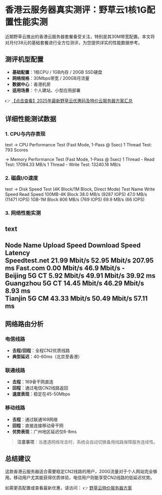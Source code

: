 # 香港云服务器真实测评：野草云1核1G配置性能实测

近期野草云推出的香港云服务器套餐备受关注，特别是其30M带宽配置。本文将对月付38元的基础套餐进行全方位测评，为您提供详实的性能数据参考。

## 测评机型配置
- **基础配置**：1核CPU / 1GB内存 / 20GB SSD硬盘
- **网络规格**：30Mbps带宽 / 200GB月流量
- **数据中心**：香港机房
- **适用场景**：个人建站、小型应用部署

👉 [【点击查看】2025年最新野草云优惠码及特价云服务器方案汇总](https://bit.ly/yecaoyun)

## 详细性能测试数据

### 1. CPU与内存表现
text
-> CPU Performance Test (Fast Mode, 1-Pass @ 5sec)
1 Thread Test: 793 Scores

-> Memory Performance Test (Fast Mode, 1-Pass @ 5sec)
1 Thread - Read Test: 17094.33 MB/s
1 Thread - Write Test: 13240.16 MB/s

### 2. 磁盘I/O速度
text
-> Disk Speed Test (4K Block/1M Block, Direct Mode)
Test Name        Write Speed          Read Speed
100MB-4K Block  38.0 MB/s (9287 IOPS) 47.0 MB/s (11471 IOPS)
1GB-1M Block    806 MB/s (769 IOPS)   69.9 MB/s (66 IOPS)

### 3. 网络性能实测
text
----------------------------------------------------------------------
 Node Name        Upload Speed      Download Speed      Latency     
 Speedtest.net    21.99 Mbit/s      52.95 Mbit/s        207.95 ms
 Fast.com         0.00 Mbit/s       46.9 Mbit/s         -           
 Beijing 5G CT    5.92 Mbit/s       49.91 Mbit/s        39.92 ms    
 Guangzhou 5G CT  14.45 Mbit/s      46.29 Mbit/s        8.93 ms     
 Tianjin 5G CM    43.33 Mbit/s      50.49 Mbit/s        57.11 ms    
----------------------------------------------------------------------

## 网络路由分析

### 电信线路
- **去程/回程**：全程CN2优质线路
- **典型延迟**：40-60ms（北京至香港）

### 联通线路
- **去程**：169骨干网直连
- **回程**：通过电信CN2线路返回
- **速度表现**：稳定在45-50Mbps

### 移动线路
- **去程**：通过联通169网络
- **回程**：直接连接移动骨干网
- **优势表现**：广州地区延迟仅6-8ms

> **注意事项**：当遭遇网络攻击时，系统会自动切换备用线路保障服务连续性。

## 总结建议
这款香港云服务器适合需要稳定CN2线路的用户，200G流量对于个人网站完全够用。移动用户尤其能获得优质体验，电信用户则能享受CN2线路的低延迟优势。

如需更高配置或查看最新优惠，请访问：
👉 [野草云特价服务器方案](https://bit.ly/yecaoyun)